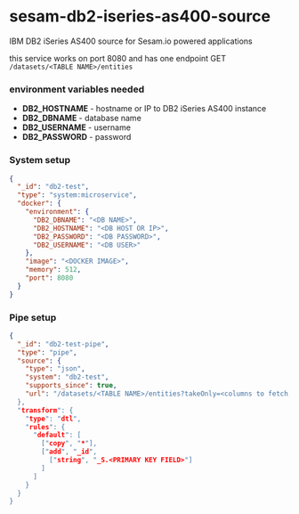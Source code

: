 # sesam-db2-iseries-as400-source
IBM DB2 iSeries AS400 source for Sesam.io powered applications

this service works on port 8080 and has one endpoint GET `/datasets/<TABLE NAME>/entities`

### environment variables needed
* **DB2_HOSTNAME** - hostname or IP to DB2 iSeries AS400 instance 
* **DB2_DBNAME** - database name 
* **DB2_USERNAME** - username
* **DB2_PASSWORD** - password

### System setup 
```json
{
  "_id": "db2-test",
  "type": "system:microservice",
  "docker": {
    "environment": {
      "DB2_DBNAME": "<DB NAME>",
      "DB2_HOSTNAME": "<DB HOST OR IP>",
      "DB2_PASSWORD": "<DB PASSWORD>",
      "DB2_USERNAME": "<DB USER>"
    },
    "image": "<DOCKER IMAGE>",
    "memory": 512,
    "port": 8080
  }
}

```

### Pipe setup

```json
{
  "_id": "db2-test-pipe",
  "type": "pipe",
  "source": {
    "type": "json",
    "system": "db2-test",
    "supports_since": true,
    "url": "/datasets/<TABLE NAME>/entities?takeOnly=<columns to fetch, all if ommited>&sinceColumn=<column with last updated ts>""
  },
  "transform": {
    "type": "dtl",
    "rules": {
      "default": [
        ["copy", "*"],
        ["add", "_id",
          ["string", "_S.<PRIMARY KEY FIELD>"]
        ]
      ]
    }
  }
}
```
